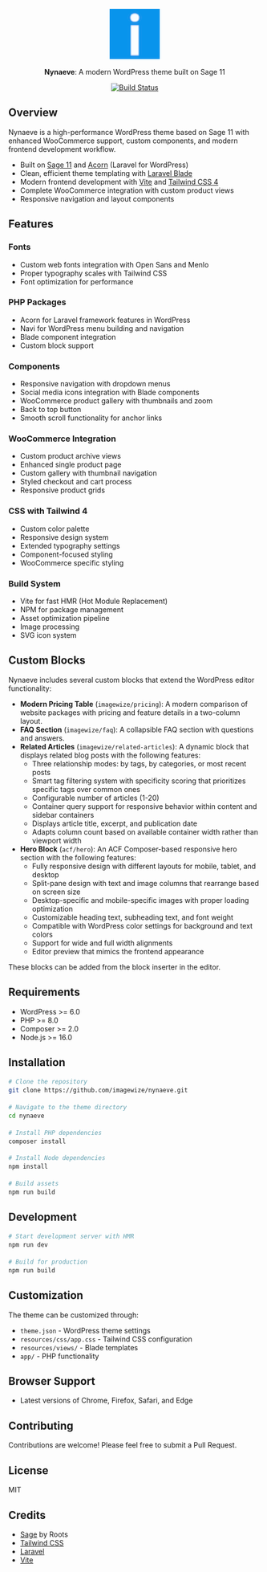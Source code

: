 <p align="center">
  <img alt="Nynaeve" src="resources/images/logo/logo-imagewize-smaller.png" height="100">
</p>

<p align="center">
  <strong>Nynaeve</strong>: A modern WordPress theme built on Sage 11
</p>

<p align="center">
  <a href="https://github.com/imagewize/nynaeve/actions">
    <img alt="Build Status" src="https://img.shields.io/github/actions/workflow/status/imagewize/nynaeve/main.yml?branch=main&logo=github&label=CI&style=flat-square">
  </a>
</p>

## Overview

Nynaeve is a high-performance WordPress theme based on Sage 11 with enhanced WooCommerce support, custom components, and modern frontend development workflow.

- Built on [Sage 11](https://roots.io/sage/) and [Acorn](https://github.com/roots/acorn) (Laravel for WordPress)
- Clean, efficient theme templating with [Laravel Blade](https://laravel.com/docs/master/blade)
- Modern frontend development with [Vite](https://vitejs.dev/) and [Tailwind CSS 4](https://tailwindcss.com/)
- Complete WooCommerce integration with custom product views
- Responsive navigation and layout components

## Features

### Fonts

- Custom web fonts integration with Open Sans and Menlo
- Proper typography scales with Tailwind CSS
- Font optimization for performance

### PHP Packages

- Acorn for Laravel framework features in WordPress
- Navi for WordPress menu building and navigation
- Blade component integration
- Custom block support

### Components

- Responsive navigation with dropdown menus
- Social media icons integration with Blade components
- WooCommerce product gallery with thumbnails and zoom
- Back to top button
- Smooth scroll functionality for anchor links

### WooCommerce Integration

- Custom product archive views
- Enhanced single product page
- Custom gallery with thumbnail navigation
- Styled checkout and cart process
- Responsive product grids

### CSS with Tailwind 4

- Custom color palette
- Responsive design system
- Extended typography settings
- Component-focused styling
- WooCommerce specific styling

### Build System

- Vite for fast HMR (Hot Module Replacement)
- NPM for package management
- Asset optimization pipeline
- Image processing
- SVG icon system

## Custom Blocks

Nynaeve includes several custom blocks that extend the WordPress editor functionality:

- **Modern Pricing Table** (`imagewize/pricing`): A modern comparison of website packages with pricing and feature details in a two-column layout.
- **FAQ Section** (`imagewize/faq`): A collapsible FAQ section with questions and answers.
- **Related Articles** (`imagewize/related-articles`): A dynamic block that displays related blog posts with the following features:
  - Three relationship modes: by tags, by categories, or most recent posts
  - Smart tag filtering system with specificity scoring that prioritizes specific tags over common ones
  - Configurable number of articles (1-20)
  - Container query support for responsive behavior within content and sidebar containers
  - Displays article title, excerpt, and publication date
  - Adapts column count based on available container width rather than viewport width
- **Hero Block** (`acf/hero`): An ACF Composer-based responsive hero section with the following features:
  - Fully responsive design with different layouts for mobile, tablet, and desktop
  - Split-pane design with text and image columns that rearrange based on screen size
  - Desktop-specific and mobile-specific images with proper loading optimization
  - Customizable heading text, subheading text, and font weight
  - Compatible with WordPress color settings for background and text colors
  - Support for wide and full width alignments
  - Editor preview that mimics the frontend appearance

These blocks can be added from the block inserter in the editor.

## Requirements

- WordPress >= 6.0
- PHP >= 8.0
- Composer >= 2.0
- Node.js >= 16.0

## Installation

```bash
# Clone the repository
git clone https://github.com/imagewize/nynaeve.git

# Navigate to the theme directory
cd nynaeve

# Install PHP dependencies
composer install

# Install Node dependencies
npm install

# Build assets
npm run build
```

## Development

```bash
# Start development server with HMR
npm run dev

# Build for production
npm run build
```

## Customization

The theme can be customized through:

- `theme.json` - WordPress theme settings
- `resources/css/app.css` - Tailwind CSS configuration
- `resources/views/` - Blade templates
- `app/` - PHP functionality

## Browser Support

- Latest versions of Chrome, Firefox, Safari, and Edge

## Contributing

Contributions are welcome! Please feel free to submit a Pull Request.

## License

MIT

## Credits

- [Sage](https://roots.io/sage/) by Roots
- [Tailwind CSS](https://tailwindcss.com/)
- [Laravel](https://laravel.com/)
- [Vite](https://vitejs.dev/)
